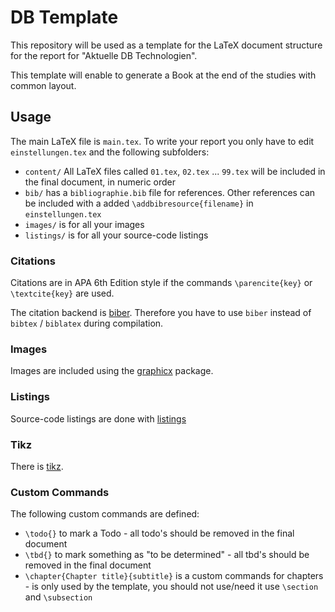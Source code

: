 # DB Template

This repository will be used as a template for the LaTeX document structure for the report for "Aktuelle DB Technologien".

This template will enable to generate a Book at the end of the studies with common layout.

## Usage

The main LaTeX file is `main.tex`.
To write your report you only have to edit `einstellungen.tex` and the following subfolders:

* `content/` All LaTeX files called `01.tex`, `02.tex` ... `99.tex` will be included in the final document, in numeric order
* `bib/` has a `bibliographie.bib` file for references. Other references can be included with a added `\addbibresource{filename}` in `einstellungen.tex`
* `images/` is for all your images
* `listings/` is for all your source-code listings

### Citations

Citations are in APA 6th Edition style if the commands `\parencite{key}` or  `\textcite{key}` are used.

The citation backend is [biber](https://ctan.org/pkg/biber?lang=en).
Therefore you have to use `biber` instead of `bibtex` / `biblatex` during compilation.

### Images

Images are included using the [graphicx](https://ctan.org/pkg/graphicx) package.

### Listings

Source-code listings are done with [listings](https://ctan.org/pkg/listings)

### Tikz

There is [tikz](https://www.ctan.org/pkg/pgf).

### Custom Commands

The following custom commands are defined:

* `\todo{}` to mark a Todo - all todo's should be removed in the final document
* `\tbd{}` to mark something as "to be determined" - all tbd's should be removed in the final document
* `\chapter{Chapter title}{subtitle}` is a custom commands for chapters - is only used by the template, you should not use/need it use `\section` and `\subsection`